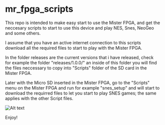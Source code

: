 # mr_fpga_scripts

This repo is intended to make easy start to use the Mister FPGA, and get the neccesary scripts to start to use this device and play NES, Snes, NeoGeo and some others.

I assume that you have an active internet connection to this scripts download all the required files to start to play with the Mister FPGA.

In the folder releases are the current versions that i have released, check for example the folder "releases/1.0.0/" an inside of this folder you will find the files neccessary to copy into "Scripts" folder of the SD card in the Mister FPGA.

Later with the Micro SD inserted in the Mister FPGA, go to the "Scripts" menu on the Mister FPGA and run for example "snes_setup" and will start to download the requirred files to let you start to play SNES games; the same applies with the other Script files.

![Alt text](https://reactiongifs.me/wp-content/uploads/2013/08/shia-labeouf-magic-gif.gif "a title")

Enjoy!